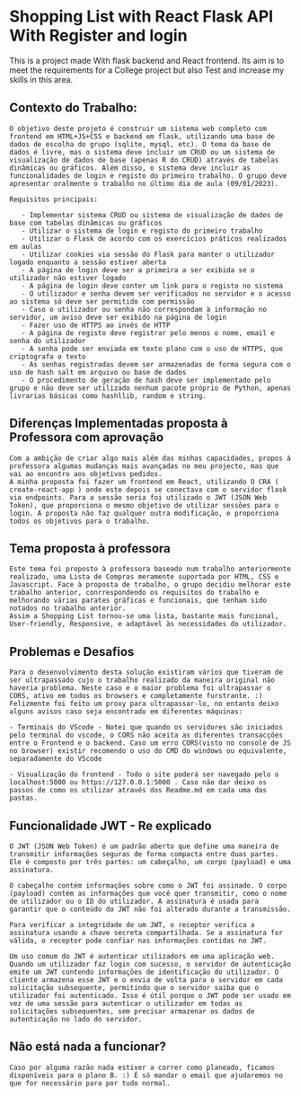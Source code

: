 # Shopping List with React Flask API With Register and login 

This is a project made With flask backend and React frontend. Its aim is to meet the requirements for a College project but also Test and increase my skills in this area. 

## Contexto do Trabalho:

    O objetivo deste projeto é construir um sistema web completo com frontend em HTML+JS+CSS e backend em flask, utilizando uma base de dados de escolha do grupo (sqlite, mysql, etc). O tema da base de dados é livre, mas o sistema deve incluir um CRUD ou um sistema de visualização de dados de base (apenas R do CRUD) através de tabelas dinâmicas ou gráficos. Além disso, o sistema deve incluir as funcionalidades de login e registo do primeiro trabalho. O grupo deve apresentar oralmente o trabalho no último dia de aula (09/01/2023).

    Requisitos principais:

       - Implementar sistema CRUD ou sistema de visualização de dados de base com tabelas dinâmicas ou gráficos
       - Utilizar o sistema de login e registo do primeiro trabalho
       - Utilizar o Flask de acordo com os exercícios práticos realizados em aulas
       - Utilizar cookies via sessão do Flask para manter o utilizador logado enquanto a sessão estiver aberta
       - A página de login deve ser a primeira a ser exibida se o utilizador não estiver logado
       - A página de login deve conter um link para o registo no sistema
       - O utilizador e senha devem ser verificados no servidor e o acesso ao sistema só deve ser permitido com permissão
       - Caso o utilizador ou senha não correspondam à informação no servidor, um aviso deve ser exibido na página de login
       - Fazer uso de HTTPS ao invés de HTTP
       - A página de registo deve registrar pelo menos o nome, email e senha do utilizador
       - A senha pode ser enviada em texto plano com o uso de HTTPS, que criptografa o texto
       - As senhas registradas devem ser armazenadas de forma segura com o uso de hash salt em arquivo ou base de dados
       - O procedimento de geração de hash deve ser implementado pelo grupo e não deve ser utilizado nenhum pacote próprio de Python, apenas livrarias básicas como hashllib, random e string.

## Diferenças Implementadas proposta à Professora com aprovação

    Com a ambição de criar algo mais além das minhas capacidades, propos à professora algumas mudanças mais avançadas no meu projecto, mas que vai ao encontro aos objetivos pedidos. 
    A minha proposta foi fazer um frontend em React, utilizando O CRA ( create-react-app ) onde este depois se conectava com o servidor flask via endpoints. Para a sessão seria foi utilizado o JWT (JSON Web Token), que proporciona o mesmo objetivo de utilizar sessões para o login. A proposta não faz qualquer outra modificação, e proporciona todos os objetivos para o trabalho. 

## Tema proposta à professora

    Este tema foi proposto à professora baseado num trabalho anteriormente realizado, uma Lista de Compras meramente suportada por HTML, CSS e Javascript. Face à proposta de trabalho, o grupo decidiu melhorar este trabalho anterior, conrrespondendo os requisitos do trabalho e melhorando várias parates gráficas e funcionais, que tenham sido notados no trabalho anterior. 
    Assim a Shopping List tornou-se uma lista, bastante mais funcional, User-friendly, Responsive, e adaptável às necessidades do utilizador.

## Problemas e Desafios

    Para o desenvolvimento desta solução existiram vários que tiveram de ser ultrapassado cujo o trabalho realizado da maneira original não haveria problema. Neste caso e o maior problema foi ultrapassar o CORS, ativo em todos os browsers e completamente furstrante. :) Felizmente foi feito um proxy para ultrapassar-lo, no entanto deixo alguns avisos caso seja encontrado em diferentes máquinas:

    - Terminais do VScode - Notei que quando os servidores são iniciados pelo terminal do vscode, o CORS não aceita as diferentes transacções entre o Frontend e o backend. Caso um erro CORS(visto no console de JS no browser) existir recomendo o uso do CMD do windows ou equivalente, separadamente do VScode

    - Visualização do frontend - Todo o site poderá ser navegado pelo o localhost:5000 ou https://127.0.0.1:5000 . Caso não dar deixo os passos de como os utilizar através dos Readme.md em cada uma das pastas. 

## Funcionalidade JWT - Re explicado

    O JWT (JSON Web Token) é um padrão aberto que define uma maneira de transmitir informações seguras de forma compacta entre duas partes. Ele é composto por três partes: um cabeçalho, um corpo (payload) e uma assinatura.

    O cabeçalho contém informações sobre como o JWT foi assinado. O corpo (payload) contém as informações que você quer transmitir, como o nome de utilizador ou o ID do utilizador. A assinatura é usada para garantir que o conteúdo do JWT não foi alterado durante a transmissão.

    Para verificar a integridade de um JWT, o receptor verifica a assinatura usando a chave secreta compartilhada. Se a assinatura for válida, o receptor pode confiar nas informações contidas no JWT.

    Um uso comum do JWT é autenticar utilizadors em uma aplicação web. Quando um utilizador faz login com sucesso, o servidor de autenticação emite um JWT contendo informações de identificação do utilizador. O cliente armazena esse JWT e o envia de volta para o servidor em cada solicitação subsequente, permitindo que o servidor saiba que o utilizador foi autenticado. Isso é útil porque o JWT pode ser usado em vez de uma sessão para autenticar o utilizador em todas as solicitações subsequentes, sem precisar armazenar os dados de autenticação no lado do servidor.

## Não está nada a funcionar? 

    Caso por alguma razão nada estiver a correr como planeado, ficamos disponíveis para o plano B. :) É só mandar o email que ajudaremos no que for necessário para por tudo normal.